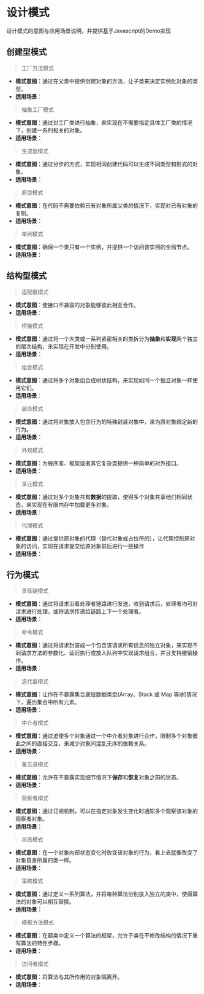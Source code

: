 # 设计模式

设计模式的意图与应用场景说明，并提供基于Javascript的Demo实现

## 创建型模式

> 工厂方法模式

-   **模式意图**：通过在父类中提供创建对象的方法，让子类来决定实例化对象的类型。
-   **适用场景**：

> 抽象工厂模式

-   **模式意图**：通过对工厂类进行抽象，来实现在不需要指定具体工厂类的情况下，创建一系列相关的对象。
-   **适用场景**：

> 生成器模式

-   **模式意图**：通过分步的方式，实现相同创建代码可以生成不同类型和形式的对象。
-   **适用场景**：

> 原型模式

-   **模式意图**：在代码不需要依赖已有对象所属父类的情况下，实现对已有对象的复制。
-   **适用场景**：

> 单例模式

-   **模式意图**：确保一个类只有一个实例，并提供一个访问该实例的全局节点。
-   **适用场景**：

## 结构型模式

> 适配器模式

-   **模式意图**：使接口不兼容的对象能够彼此相互合作。
-   **适用场景**：

> 桥接模式

-   **模式意图**：通过将一个大类或一系列紧密相关的类拆分为**抽象**和**实现**两个独立的层次结构，来实现在开发中分别使用。
-   **适用场景**：

> 组合模式

-   **模式意图**：通过将多个对象组合成树状结构，来实现如同一个独立对象一样使用它们。
-   **适用场景**：

> 装饰模式

-   **模式意图**：通过将对象放入包含行为的特殊封装对象中，来为原对象绑定新的行为。
-   **适用场景**：

> 外观模式

-   **模式意图**：为程序库、框架或者其它复杂类提供一种简单的对外接口。
-   **适用场景**：

> 享元模式

-   **模式意图**：通过对多个对象共有**数据**的提取，使得多个对象共享他们相同状态，来实现在有限内存中加载更多对象。
-   **适用场景**：

> 代理模式

-   **模式意图**：通过提供原对象的代理（替代对象或占位符的），让代理控制原对象的访问，实现在请求提交给原对象前后进行一些操作
-   **适用场景**：

## 行为模式

> 责任链模式

-   **模式意图**：通过将请求沿着处理者链路进行发送，收到请求后，处理者均可对请求进行处理，或将请求传递给链路上下一个处理者。
-   **适用场景**：

> 命令模式

-   **模式意图**：通过将请求封装成一个包含该请求所有信息的独立对象，来实现不同请求方法的参数化、延迟执行或放入队列中实现请求组合，并且支持撤销操作。
-   **适用场景**：

> 迭代器模式

-   **模式意图**：让你在不暴露集合底层数据类型(Array、Stack 或 Map 等)的情况下，遍历集合中所有元素。
-   **适用场景**：

> 中介者模式

-   **模式意图**：通过迫使多个对象通过一个中介者对象进行合作，限制多个对象彼此之间的直接交互，来减少对象间混乱无序的依赖关系。
-   **适用场景**：

> 备忘录模式

-   **模式意图**：允许在不暴露实现细节情况下**保存**和**恢复**对象之前的状态。
-   **适用场景**：

> 观察者模式

-   **模式意图**：通过订阅机制，可以在指定对象发生变化时通知多个观察该对象的观察者对象。
-   **适用场景**：

> 状态模式

-   **模式意图**：在一个对象内部状态变化时改变该对象的行为，看上去就像改变了对象自身所属的类一样。
-   **适用场景**：

> 策略模式

-   **模式意图**：通过定义一系列算法，并将每种算法分别放入独立的类中，使得算法的对象可以相互替换。
-   **适用场景**：

> 模板方法模式

-   **模式意图**：在超类中定义一个算法的框架，允许子类在不修改结构的情况下重写算法的特性步骤。
-   **适用场景**：

> 访问者模式

-   **模式意图**：将算法与其所作用的对象隔离开。
-   **适用场景**：
